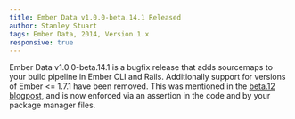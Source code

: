 ```yaml
---
title: Ember Data v1.0.0-beta.14.1 Released
author: Stanley Stuart
tags: Ember Data, 2014, Version 1.x
responsive: true
---
```


Ember Data v1.0.0-beta.14.1 is a bugfix release that adds sourcemaps
to your build pipeline in Ember CLI and Rails. Additionally support
for versions of Ember <= 1.7.1 have been removed. This was mentioned
in the [beta.12 blogpost][beta12], and is now enforced via an assertion
in the code and by your package manager files.

<!-- Links -->
[beta12]: http://emberjs.com/blog/2014/12/25/ember-data-1-0-beta-14-released.html
